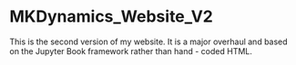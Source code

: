 # MKDynamics_Website_V2

This is the second version of my website.  It is a major overhaul and based on the Jupyter Book framework rather than hand - coded HTML.
